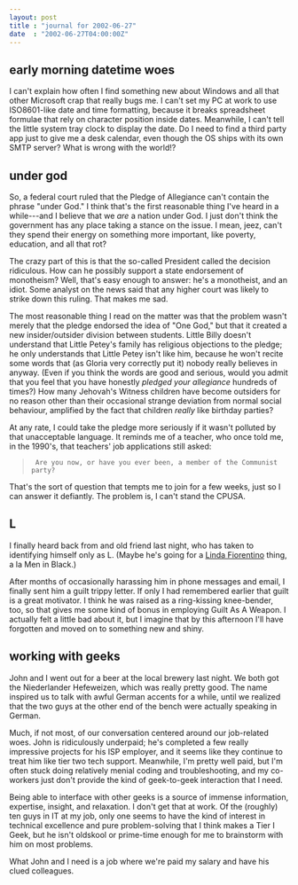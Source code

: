 ```yaml
---
layout: post
title : "journal for 2002-06-27"
date  : "2002-06-27T04:00:00Z"
---
```



## early morning datetime woes

I can't explain how often I find something new about Windows and all that other Microsoft crap that really bugs me.  I can't set my PC at work to use ISO8601-like date and time formatting, because it breaks spreadsheet formulae that rely on character position inside dates.  Meanwhile, I can't tell the little system tray clock to display the date.  Do I need to find a third party app just to give me a desk calendar, even though the OS ships with its own SMTP server?  What is wrong with the world!?

## under god

So, a federal court ruled that the Pledge of Allegiance can't contain the phrase "under God."  I think that's the first reasonable thing I've heard in a while---and I believe that we <em>are</em> a nation under God.  I just don't think the government has any place taking a stance on the issue.  I mean, jeez, can't they spend their energy on something more important, like poverty, education, and all that rot?

The crazy part of this is that the so-called President called the decision ridiculous.  How can he possibly support a state endorsement of monotheism? Well, that's easy enough to answer: he's a monotheist, and an idiot.  Some analyst on the news said that any higher court was likely to strike down this ruling.  That makes me sad.

The most reasonable thing I read on the matter was that the problem wasn't merely that the pledge endorsed the idea of "One God," but that it created a new insider/outsider division between students.  Little Billy doesn't understand that Little Petey's family has religious objections to the pledge; he only understands that Little Petey isn't like him, because he won't recite some words that (as Gloria very correctly put it) nobody really believes in anyway.  (Even if you think the words are good and serious, would you admit that you feel that you have honestly <em>pledged your allegiance</em> hundreds of times?)  How many Jehovah's Witness children have become outsiders for no reason other than their occasional strange deviation from normal social behaviour, amplified by the fact that children <em>really</em> like birthday parties?

At any rate, I could take the pledge more seriously if it wasn't polluted by that unacceptable language.  It reminds me of a teacher, who once told me, in the 1990's, that teachers' job applications still asked:

<blockquote>
<pre><code>	Are you now, or have you ever been, a member of the Communist party?
</code></pre>

</blockquote>

That's the sort of question that tempts me to join for a few weeks, just so I can answer it defiantly.  The problem is, I can't stand the CPUSA.

## L

I finally heard back from and old friend last night, who has taken to identifying himself only as L.  (Maybe he's going for a <a href='http://us.imdb.com/Name?Fiorentino,+Linda'>Linda Fiorentino</a> thing, a la Men in Black.)  

After months of occasionally harassing him in phone messages and email, I finally sent him a guilt trippy letter.  If only I had remembered earlier that guilt is a great motivator.  I think he was raised as a ring-kissing knee-bender, too, so that gives me some kind of bonus in employing Guilt As A Weapon.  I actually felt a little bad about it, but I imagine that by this afternoon I'll have forgotten and moved on to something new and shiny.

## working with geeks

John and I went out for a beer at the local brewery last night.  We both got the Niederlander Hefeweizen, which was really pretty good.  The name inspired us to talk with awful German accents for a while, until we realized that the two guys at the other end of the bench were actually speaking in German.  

Much, if not most, of our conversation centered around our job-related woes. John is ridiculously underpaid;  he's completed a few really impressive projects for his ISP employer, and it seems like they continue to treat him like tier two tech support.  Meanwhile, I'm pretty well paid, but I'm often stuck doing relatively menial coding and troubleshooting, and my co-workers just don't provide the kind of geek-to-geek interaction that I need.

Being able to interface with other geeks is a source of immense information, expertise, insight, and relaxation.  I don't get that at work.  Of the (roughly) ten guys in IT at my job, only one seems to have the kind of interest in technical excellence and pure problem-solving that I think makes a Tier I Geek, but he isn't oldskool or prime-time enough for me to brainstorm with him on most problems.

What John and I need is a job where we're paid my salary and have his clued colleagues.

